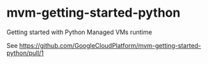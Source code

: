 mvm-getting-started-python
==========================

Getting started with Python Managed VMs runtime

See https://github.com/GoogleCloudPlatform/mvm-getting-started-python/pull/1
